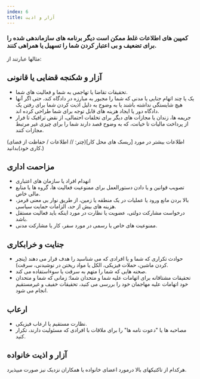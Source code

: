 ```yaml
---
index: 6
title: آزار و اذیت
---
```

### کمپین های اطلاعات غلط ممکن است دیگر برنامه های سازماندهی شده را برای تضعیف و بی اعتبار کردن شما را تسهیل یا همراهی کنند.

مثالها عبارتند از:

## آزار و شکنجه قضایی یا قانونی

* تحقیقات تقاضا یا تهاجمی به شما و فعالیت های شما.
* یک یا چند اتهام جنایی یا مدنی که شما را مجبور به مبارزه در دادگاه کند، حتی اگر آنها هیچ شایستگی نداشته باشند یا به وضوح به دلیل اذیت کردن شما برای رفتن یک دادگاه دور یا ایجاد هزینه های قابل توجه برای شما طراحی کرده اند.
* جریمه ها، زندان یا مجازات های دیگر برای تخلفات احتمالی، از نقض ترافیک تا فرار از پرداخت مالیات تا خیانت، که به وضوح قصد دارند شما را برای چیزی غیر مرتبط مجازات کنند.

(اطلاعات بیشتر در مورد [ریسک های محل کار](چتر: // اطلاعات / حفاظت از فضای کاری خود)بدانید.)

## مزاحمت اداری

* انهدام افراد یا سازمان های اعتباری
* تصویب قوانین و یا دادن دستورالعمل برای ممنوعیت فعالیت ها، گروه ها یا منابع مالی خاص.
* بالا بردن مانع ورود یا عملیات در یک منطقه یا زمین، از طریق نوار بی معنی قرمز، هزینه های بیش از حد، الزامات حمایت سیاسی.
* درخواست مشارکت دولتی، عضویت یا نظارت در مورد اینکه باید فعالیت مستقل باشد.
* ممنوعیت های خاص یا رسمی در مورد سفر، کار یا مشارکت مدنی.

## جنایت و خرابکاری

* حوادث تکراری که شما و یا افرادی که می شناسید را هدف قرار می دهند (پنچر کردن ماشین، حملات فیزیکی، الکل یا مواد ریختن در نوشیدنی، سرقت).
* صحنه هایی که شما را متهم به سرقت یا سوءاستفاده می کند.
* تحقیقات مشتاقانه برای اتهامات علیه شما و متحدان شما؛ زمانی که شما و متحدان خود اتهامات علیه مهاجمان خود را بررسی می کنید، تحقیقات خفیف و غیرمستقیم انجام می شود.

## ارعاب

* نظارت مستقیم یا ارعاب فیزیکی.
* مصاحبه ها یا "دعوت نامه ها" را برای ملاقات با افرادی که مسئولیت دارند، تکرار کنید.

## آزار و اذیت خانواده

هرکدام از تاکتیکهای بالا درمورد اعضای خانواده یا همکاران نزدیک نیز صورت میپذیرد.